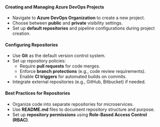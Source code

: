 #### **Creating and Managing Azure DevOps Projects**
- Navigate to **Azure DevOps Organization** to create a new project.
- Choose between **public** and **private** visibility settings.
- Set up **default repositories** and pipeline configurations during project creation.

#### **Configuring Repositories**
- Use **Git** as the default version control system.
- Set up repository policies:
  - Require **pull requests** for code merges.
  - Enforce **branch protections** (e.g., code review requirements).
  - Enable **CI triggers** for automated builds on commits.
- Integrate external repositories (e.g., GitHub, Bitbucket) if needed.

#### **Best Practices for Repositories**
- Organize code into separate repositories for microservices.
- Use **README.md** files to document repository structure and purpose.
- Set up **repository permissions** using **Role-Based Access Control (RBAC)**.
